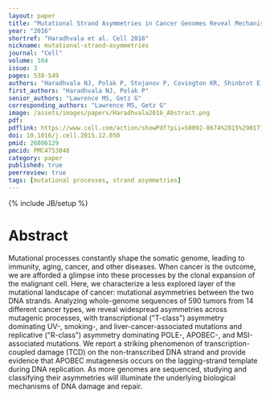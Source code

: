 ```yaml
---
layout: paper
title: "Mutational Strand Asymmetries in Cancer Genomes Reveal Mechanisms of DNA Damage and Repair"
year: "2016"
shortref: "Haradhvala et al. Cell 2016"
nickname: mutational-strand-asymmetries
journal: "Cell"
volume: 164
issue: 3
pages: 538-549
authors: "Haradhvala NJ, Polak P, Stojanov P, Covington KR, Shinbrot E, Hess JM, Rheinbay E, Kim J, Maruvka YE, Braunstein LZ, Kamburov A, Hanawalt PC, Wheeler DA, Koren A, Lawrence MS, Getz G"
first_authors: "Haradhvala NJ, Polak P"
senior_authors: "Lawrence MS, Getz G"
corresponding_authors: "Lawrence MS, Getz G"
image: /assets/images/papers/Haradhvala2016_Abstract.png
pdf:
pdflink: https://www.cell.com/action/showPdf?pii=S0092-8674%2815%2901714-6
doi: 10.1016/j.cell.2015.12.050
pmid: 26806129
pmcid: PMC4753048
category: paper
published: true
peerreview: true
tags: [mutational processes, strand asymmetries]
---
```

{% include JB/setup %}

# Abstract

Mutational processes constantly shape the somatic genome, leading to immunity, aging, cancer, and other diseases. When cancer is the outcome, we are afforded a glimpse into these processes by the clonal expansion of the malignant cell. Here, we characterize a less explored layer of the mutational landscape of cancer: mutational asymmetries between the two DNA strands. Analyzing whole-genome sequences of 590 tumors from 14 different cancer types, we reveal widespread asymmetries across mutagenic processes, with transcriptional ("T-class") asymmetry dominating UV-, smoking-, and liver-cancer-associated mutations and replicative ("R-class") asymmetry dominating POLE-, APOBEC-, and MSI-associated mutations. We report a striking phenomenon of transcription-coupled damage (TCD) on the non-transcribed DNA strand and provide evidence that APOBEC mutagenesis occurs on the lagging-strand template during DNA replication. As more genomes are sequenced, studying and classifying their asymmetries will illuminate the underlying biological mechanisms of DNA damage and repair.

